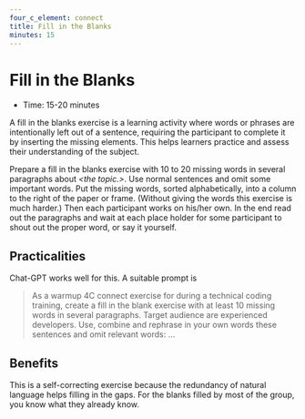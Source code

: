 ```yaml
---
four_c_element: connect
title: Fill in the Blanks
minutes: 15
---
```


# Fill in the Blanks

- Time: 15-20 minutes

A fill in the blanks exercise is a learning activity where words or phrases are intentionally left out of a sentence, requiring the participant to complete it by inserting the missing elements. This helps learners practice and assess their understanding of the subject.

Prepare a fill in the blanks exercise with 10 to 20 missing words in several paragraphs about _\<the topic.\>_. Use normal sentences and omit some important words. Put the missing words, sorted alphabetically, into a column to the right of the paper or frame. (Without giving the words this exercise is much harder.) Then each participant works on his/her own. In the end read out the paragraphs and wait at each place holder for some participant to shout out the proper word, or say it yourself.

## Practicalities

Chat-GPT works well for this. A suitable prompt is

> As a warmup 4C connect exercise for during a technical coding training, create a fill in the blank exercise with at least 10 missing words in several paragraphs. Target audience are experienced developers. Use, combine and rephrase in your own words these sentences and omit relevant words: ...

## Benefits

This is a self-correcting exercise because the redundancy of natural language helps filling in the gaps. For the blanks filled by most of the group, you know what they already know.

